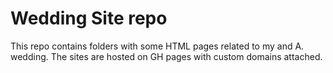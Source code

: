 # Wedding Site repo

This repo contains folders with some HTML pages related to my and A. wedding. The sites are hosted on GH pages with custom domains attached.
